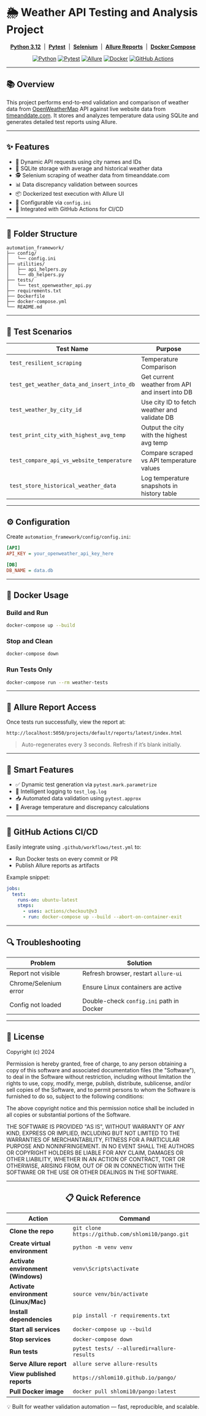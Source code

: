 # 🌦️ Weather API Testing and Analysis Project

<div align="center">

**[Python 3.12](https://www.python.org/)** &nbsp;|&nbsp;
**[Pytest](https://docs.pytest.org/en/stable/)** &nbsp;|&nbsp;
**[Selenium](https://www.selenium.dev/)** &nbsp;|&nbsp;
**[Allure Reports](https://docs.qameta.io/allure/)** &nbsp;|&nbsp;
**[Docker Compose](https://docs.docker.com/compose/)**

[![Python](https://img.shields.io/badge/Python-3.12-blue.svg?style=for-the-badge&logo=python)](https://www.python.org/)
[![Pytest](https://img.shields.io/badge/Pytest-Test_Framework-green.svg?style=for-the-badge&logo=pytest)](https://docs.pytest.org/)
[![Allure](https://img.shields.io/badge/Allure-Reports-orange.svg?style=for-the-badge&logo=allure)](https://docs.qameta.io/allure/)
[![Docker](https://img.shields.io/badge/Docker-Compose-blue.svg?style=for-the-badge&logo=docker)](https://docs.docker.com/compose/)
[![GitHub Actions](https://img.shields.io/badge/GitHub%20Actions-CI/CD-blue?style=for-the-badge&logo=github-actions)](https://github.com/)

</div>

---

## 📚 Overview

This project performs end-to-end validation and comparison of weather data from [OpenWeatherMap](https://openweathermap.org/current) API against live website data from [timeanddate.com](https://www.timeanddate.com/weather/). It stores and analyzes temperature data using SQLite and generates detailed test reports using Allure.

---

## ✨ Features

- 🔄 Dynamic API requests using city names and IDs  
- 💾 SQLite storage with average and historical weather data  
- 🕵️ Selenium scraping of weather data from timeanddate.com  
- 📊 Data discrepancy validation between sources  
- 📦 Dockerized test execution with Allure UI  
- 🔐 Configurable via `config.ini`  
- 🧪 Integrated with GitHub Actions for CI/CD  

---

## 📁 Folder Structure

```
automation_framework/
├── config/
│   └── config.ini
├── utilities/
│   ├── api_helpers.py
│   └── db_helpers.py
├── tests/
│   └── test_openweather_api.py
├── requirements.txt
├── Dockerfile
├── docker-compose.yml
└── README.md
```

---

## 🧪 Test Scenarios

| Test Name                               | Purpose |
|----------------------------------------|---------|
| `test_resilient_scraping` | Temperature Comparison |
| `test_get_weather_data_and_insert_into_db` | Get current weather from API and insert into DB |
| `test_weather_by_city_id`              | Use city ID to fetch weather and validate DB |
| `test_print_city_with_highest_avg_temp` | Output the city with the highest avg temp |
| `test_compare_api_vs_website_temperature` | Compare scraped vs API temperature values |
| `test_store_historical_weather_data`   | Log temperature snapshots in history table |

---

## ⚙️ Configuration

Create `automation_framework/config/config.ini`:

```ini
[API]
API_KEY = your_openweather_api_key_here

[DB]
DB_NAME = data.db
```

---

## 🐳 Docker Usage

### Build and Run

```bash
docker-compose up --build
```

### Stop and Clean

```bash
docker-compose down
```

### Run Tests Only

```bash
docker-compose run --rm weather-tests
```

---

## 🔎 Allure Report Access

Once tests run successfully, view the report at:

```
http://localhost:5050/projects/default/reports/latest/index.html
```

> Auto-regenerates every 3 seconds. Refresh if it’s blank initially.

---

## 🧠 Smart Features

- ✅ Dynamic test generation via `pytest.mark.parametrize`
- 🧠 Intelligent logging to `test_log.log`
- 📥 Automated data validation using `pytest.approx`
- 🧮 Average temperature and discrepancy calculations

---

## 🔁 GitHub Actions CI/CD

Easily integrate using `.github/workflows/test.yml` to:

- Run Docker tests on every commit or PR
- Publish Allure reports as artifacts

Example snippet:

```yaml
jobs:
  test:
    runs-on: ubuntu-latest
    steps:
      - uses: actions/checkout@v3
      - run: docker-compose up --build --abort-on-container-exit
```

---

## 🔍 Troubleshooting

| Problem | Solution |
|--------|----------|
| Report not visible | Refresh browser, restart `allure-ui` |
| Chrome/Selenium error | Ensure Linux containers are active |
| Config not loaded | Double-check `config.ini` path in Docker |

---

## 📜 License

Copyright (c) 2024

Permission is hereby granted, free of charge, to any person obtaining a copy of this software and associated documentation files (the "Software"), to deal in the Software without restriction, including without limitation the rights to use, copy, modify, merge, publish, distribute, sublicense, and/or sell copies of the Software, and to permit persons to whom the Software is furnished to do so, subject to the following conditions:

The above copyright notice and this permission notice shall be included in all copies or substantial portions of the Software.

THE SOFTWARE IS PROVIDED "AS IS", WITHOUT WARRANTY OF ANY KIND, EXPRESS OR IMPLIED, INCLUDING BUT NOT LIMITED TO THE WARRANTIES OF MERCHANTABILITY, FITNESS FOR A PARTICULAR PURPOSE AND NONINFRINGEMENT. IN NO EVENT SHALL THE AUTHORS OR COPYRIGHT HOLDERS BE LIABLE FOR ANY CLAIM, DAMAGES OR OTHER LIABILITY, WHETHER IN AN ACTION OF CONTRACT, TORT OR OTHERWISE, ARISING FROM, OUT OF OR IN CONNECTION WITH THE SOFTWARE OR THE USE OR OTHER DEALINGS IN THE SOFTWARE.

---

<div align="center">

## 📋 Quick Reference

| Action                               | Command                                           |
|--------------------------------------|---------------------------------------------------|
| **Clone the repo**                   | `git clone https://github.com/shlomi10/pango.git` |
| **Create virtual environment**       | `python -m venv venv`                             |
| **Activate environment (Windows)**   | `venv\Scripts\activate`                           |
| **Activate environment (Linux/Mac)** | `source venv/bin/activate`                        |
| **Install dependencies**             | `pip install -r requirements.txt`                 |
| **Start all services**               | `docker-compose up --build`                       |
| **Stop services**                    | `docker-compose down`                             |
| **Run tests**                        | `pytest tests/ --alluredir=allure-results`        |
| **Serve Allure report**              | `allure serve allure-results`                     |
| **View published reports**           | `https://shlomi10.github.io/pango/`                  |
| **Pull Docker image**                | `docker pull shlomi10/pango:latest`               |

💡 Built for weather validation automation — fast, reproducible, and scalable.

</div>
